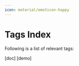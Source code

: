 ```yaml
---
icon: material/emoticon-happy
---
```


# Tags Index

Following is a list of relevant tags:

[doc]
[demo]